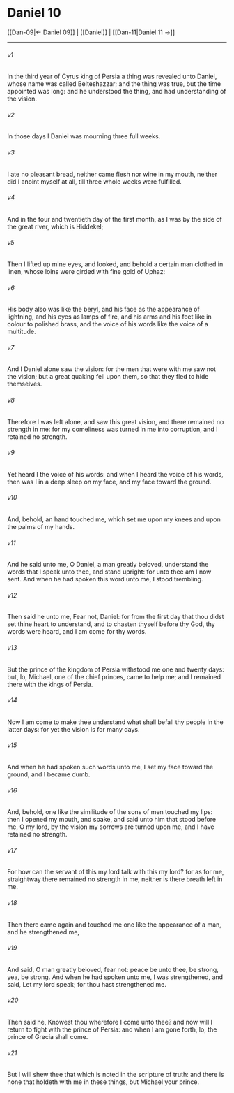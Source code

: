# Daniel 10

[[Dan-09|← Daniel 09]] | [[Daniel]] | [[Dan-11|Daniel 11 →]]
***

###### v1
In the third year of Cyrus king of Persia a thing was revealed unto Daniel, whose name was called Belteshazzar; and the thing was true, but the time appointed was long: and he understood the thing, and had understanding of the vision.
###### v2
In those days I Daniel was mourning three full weeks.
###### v3
I ate no pleasant bread, neither came flesh nor wine in my mouth, neither did I anoint myself at all, till three whole weeks were fulfilled.
###### v4
And in the four and twentieth day of the first month, as I was by the side of the great river, which is Hiddekel;
###### v5
Then I lifted up mine eyes, and looked, and behold a certain man clothed in linen, whose loins were girded with fine gold of Uphaz:
###### v6
His body also was like the beryl, and his face as the appearance of lightning, and his eyes as lamps of fire, and his arms and his feet like in colour to polished brass, and the voice of his words like the voice of a multitude.
###### v7
And I Daniel alone saw the vision: for the men that were with me saw not the vision; but a great quaking fell upon them, so that they fled to hide themselves.
###### v8
Therefore I was left alone, and saw this great vision, and there remained no strength in me: for my comeliness was turned in me into corruption, and I retained no strength.
###### v9
Yet heard I the voice of his words: and when I heard the voice of his words, then was I in a deep sleep on my face, and my face toward the ground.
###### v10
And, behold, an hand touched me, which set me upon my knees and upon the palms of my hands.
###### v11
And he said unto me, O Daniel, a man greatly beloved, understand the words that I speak unto thee, and stand upright: for unto thee am I now sent. And when he had spoken this word unto me, I stood trembling.
###### v12
Then said he unto me, Fear not, Daniel: for from the first day that thou didst set thine heart to understand, and to chasten thyself before thy God, thy words were heard, and I am come for thy words.
###### v13
But the prince of the kingdom of Persia withstood me one and twenty days: but, lo, Michael, one of the chief princes, came to help me; and I remained there with the kings of Persia.
###### v14
Now I am come to make thee understand what shall befall thy people in the latter days: for yet the vision is for many days.
###### v15
And when he had spoken such words unto me, I set my face toward the ground, and I became dumb.
###### v16
And, behold, one like the similitude of the sons of men touched my lips: then I opened my mouth, and spake, and said unto him that stood before me, O my lord, by the vision my sorrows are turned upon me, and I have retained no strength.
###### v17
For how can the servant of this my lord talk with this my lord? for as for me, straightway there remained no strength in me, neither is there breath left in me.
###### v18
Then there came again and touched me one like the appearance of a man, and he strengthened me,
###### v19
And said, O man greatly beloved, fear not: peace be unto thee, be strong, yea, be strong. And when he had spoken unto me, I was strengthened, and said, Let my lord speak; for thou hast strengthened me.
###### v20
Then said he, Knowest thou wherefore I come unto thee? and now will I return to fight with the prince of Persia: and when I am gone forth, lo, the prince of Grecia shall come.
###### v21
But I will shew thee that which is noted in the scripture of truth: and there is none that holdeth with me in these things, but Michael your prince. 
